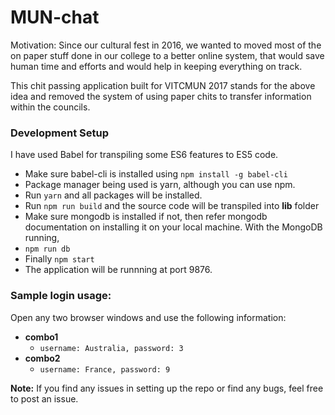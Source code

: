 # MUN-chat 
Motivation: Since our cultural fest in 2016, we wanted to moved most of the on paper stuff done in our college to a better online system, that would save human time and efforts and would help in keeping everything on track.

This chit passing application built for VITCMUN 2017 stands for the above idea and removed the system of using paper chits to transfer information within the councils.

### Development Setup
I have used Babel for transpiling some ES6 features to ES5 code.
+ Make sure babel-cli is installed using ``` npm install -g babel-cli ```
+ Package manager being used is yarn, although you can use npm.
+ Run ```yarn``` and all packages will be installed.
+ Run ```npm run build``` and the source code will be transpiled into **lib** folder
+ Make sure mongodb is installed if not, then refer mongodb documentation on installing it on your local machine. With the MongoDB running,
+ ``` npm run db ```
+ Finally ``` npm start ```
+ The application will be runnning at port 9876.

### Sample login usage:
Open any two browser windows and use the following information:
+ **combo1**
    +   ``` username: Australia, password: 3 ```
+ **combo2**
    + ```username: France, password: 9```

**Note:** If you find any issues in setting up the repo or find any bugs, feel free to post an issue.



